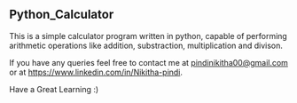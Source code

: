 ## Python_Calculator
This is a simple calculator program written in python, capable of performing arithmetic operations like addition, substraction, multiplication and divison.  

If you have any queries feel free to contact me at pindinikitha00@gmail.com or at https://www.linkedin.com/in/Nikitha-pindi.

Have a Great Learning :)
  